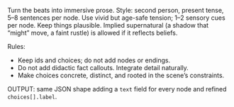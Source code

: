 Turn the beats into immersive prose. Style: second person, present tense, 5–8 sentences per node. Use vivid but age-safe tension; 1–2 sensory cues per node. Keep things plausible. Implied supernatural (a shadow that “might” move, a faint rustle) is allowed if it reflects beliefs.

Rules:
- Keep ids and choices; do not add nodes or endings.
- Do not add didactic fact callouts. Integrate detail naturally.
- Make choices concrete, distinct, and rooted in the scene’s constraints.

OUTPUT: same JSON shape adding a `text` field for every node and refined `choices[].label`.
